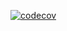 [![codecov](https://codecov.io/gh/dilaverdemirel/spring-cloud-stream-outbox-extension/branch/master/graph/badge.svg)](https://codecov.io/gh/dilaverdemirel/spring-cloud-stream-outbox-extension)
